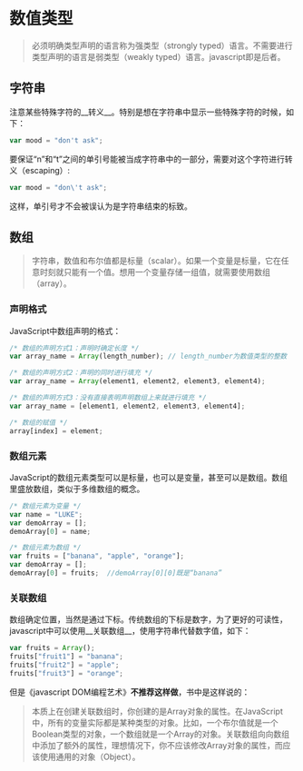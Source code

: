 # 数值类型

>必须明确类型声明的语言称为强类型（strongly typed）语言。不需要进行类型声明的语言是弱类型（weakly typed）语言。javascript即是后者。

## 字符串

注意某些特殊字符的__转义__。特别是想在字符串中显示一些特殊字符的时候，如下：

```javascript
var mood = "don't ask";
```

要保证“n”和“t”之间的单引号能被当成字符串中的一部分，需要对这个字符进行转义（escaping）:
```javascript
var mood = "don\'t ask";
```
这样，单引号才不会被误认为是字符串结束的标致。

## 数组

>字符串，数值和布尔值都是标量（scalar）。如果一个变量是标量，它在任意时刻就只能有一个值。想用一个变量存储一组值，就需要使用数组（array）。

###  声明格式

JavaScript中数组声明的格式：

```javascript
/* 数组的声明方式1：声明时确定长度 */
var array_name = Array(length_number); // length_number为数值类型的整数

/* 数组的声明方式2：声明的同时进行填充 */
var array_name = Array(element1, element2, element3, element4);

/* 数组的声明方式3：没有直接表明声明数组上来就进行填充 */
var array_name = [element1, element2, element3, element4];

/* 数组的赋值 */
array[index] = element;
```

### 数组元素

JavaScript的数组元素类型可以是标量，也可以是变量，甚至可以是数组。数组里盛放数组，类似于多维数组的概念。

```javascript
/* 数组元素为变量 */
var name = "LUKE";
var demoArray = [];
demoArray[0] = name;

/* 数组元素为数组 */
var fruits = ["banana", "apple", "orange"];
var demoArray = [];
demoArray[0] = fruits;  //demoArray[0][0]既是“banana”
```

### 关联数组

数组确定位置，当然是通过下标。传统数组的下标是数字，为了更好的可读性，javascript中可以使用__关联数组__，使用字符串代替数字值，如下：

```javascript
var fruits = Array();
fruits["fruit1"] = "banana";
fruits["fruit2"] = "apple";
fruits["fruit3"] = "orange";
```

但是《javascript DOM编程艺术》__不推荐这样做__，书中是这样说的：
>本质上在创建关联数组时，你创建的是Array对象的属性。在JavaScript中，所有的变量实际都是某种类型的对象。比如，一个布尔值就是一个Boolean类型的对象，一个数组就是一个Array的对象。关联数组向向数组中添加了额外的属性，理想情况下，你不应该修改Array对象的属性，而应该使用通用的对象（Object）。
